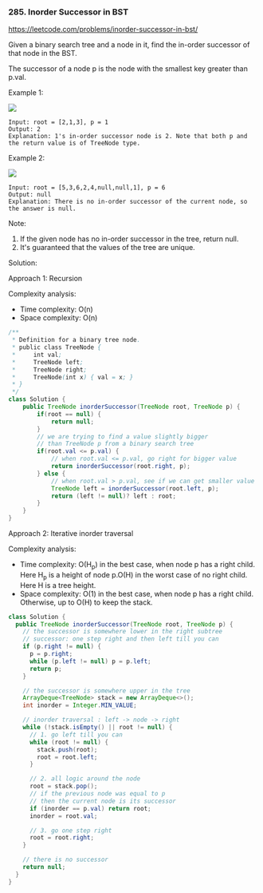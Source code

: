 ### 285. Inorder Successor in BST

https://leetcode.com/problems/inorder-successor-in-bst/

Given a binary search tree and a node in it, find the in-order successor of that node in the BST.

The successor of a node p is the node with the smallest key greater than p.val.

 

Example 1:

![](https://assets.leetcode.com/uploads/2019/01/23/285_example_1.PNG)
```
Input: root = [2,1,3], p = 1
Output: 2
Explanation: 1's in-order successor node is 2. Note that both p and the return value is of TreeNode type.
```
Example 2:

![](https://assets.leetcode.com/uploads/2019/01/23/285_example_2.PNG)
```
Input: root = [5,3,6,2,4,null,null,1], p = 6
Output: null
Explanation: There is no in-order successor of the current node, so the answer is null.
``` 

Note:

1. If the given node has no in-order successor in the tree, return null.
2. It's guaranteed that the values of the tree are unique.

Solution:

Approach 1: Recursion

Complexity analysis:
- Time complexity: O(n)
- Space complexity: O(n)

```java
/**
 * Definition for a binary tree node.
 * public class TreeNode {
 *     int val;
 *     TreeNode left;
 *     TreeNode right;
 *     TreeNode(int x) { val = x; }
 * }
 */
class Solution {
    public TreeNode inorderSuccessor(TreeNode root, TreeNode p) {
        if(root == null) {
            return null;
        }
        // we are trying to find a value slightly bigger
        // than TreeNode p from a binary search tree
        if(root.val <= p.val) {
            // when root.val <= p.val, go right for bigger value
            return inorderSuccessor(root.right, p);
        } else {
            // when root.val > p.val, see if we can get smaller value
            TreeNode left = inorderSuccessor(root.left, p);
            return (left != null)? left : root;
        }
    }
}
```

Approach 2: Iterative inorder traversal

Complexity analysis:
- Time complexity: O(H<sub>p</sub>​) in the best case, when node p has a right child. Here H<sub>p</sub>​ is a height of node p.O(H) in the worst case of no right child. Here H is a tree height.
- Space complexity: O(1) in the best case, when node p has a right child. Otherwise, up to O(H) to keep the stack.

```java
class Solution {
  public TreeNode inorderSuccessor(TreeNode root, TreeNode p) {
    // the successor is somewhere lower in the right subtree
    // successor: one step right and then left till you can
    if (p.right != null) {
      p = p.right;
      while (p.left != null) p = p.left;
      return p;
    }

    // the successor is somewhere upper in the tree
    ArrayDeque<TreeNode> stack = new ArrayDeque<>();
    int inorder = Integer.MIN_VALUE;

    // inorder traversal : left -> node -> right
    while (!stack.isEmpty() || root != null) {
      // 1. go left till you can
      while (root != null) {
        stack.push(root);
        root = root.left;
      }

      // 2. all logic around the node
      root = stack.pop();
      // if the previous node was equal to p
      // then the current node is its successor
      if (inorder == p.val) return root;
      inorder = root.val;

      // 3. go one step right
      root = root.right;
    }

    // there is no successor
    return null;
  }
}
```
